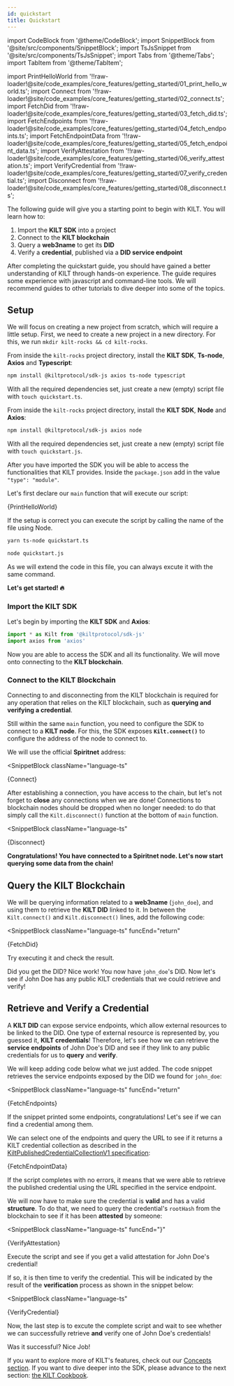 ```yaml
---
id: quickstart
title: Quickstart
---
```

import CodeBlock from '@theme/CodeBlock';
import SnippetBlock from '@site/src/components/SnippetBlock';
import TsJsSnippet from '@site/src/components/TsJsSnippet';
import Tabs from '@theme/Tabs';
import TabItem from '@theme/TabItem';

import PrintHelloWorld from '!!raw-loader!@site/code_examples/core_features/getting_started/01_print_hello_world.ts';
import Connect from '!!raw-loader!@site/code_examples/core_features/getting_started/02_connect.ts';
import FetchDid from '!!raw-loader!@site/code_examples/core_features/getting_started/03_fetch_did.ts';
import FetchEndpoints from '!!raw-loader!@site/code_examples/core_features/getting_started/04_fetch_endpoints.ts';
import FetchEndpointData from '!!raw-loader!@site/code_examples/core_features/getting_started/05_fetch_endpoint_data.ts';
import VerifyAttestation from '!!raw-loader!@site/code_examples/core_features/getting_started/06_verify_attestation.ts';
import VerifyCredential from '!!raw-loader!@site/code_examples/core_features/getting_started/07_verify_credential.ts';
import Disconnect from '!!raw-loader!@site/code_examples/core_features/getting_started/08_disconnect.ts';

The following guide will give you a starting point to begin with KILT.
You will learn how to:

1. Import the **KILT SDK** into a project
2. Connect to the **KILT blockchain**
3. Query a **web3name** to get its **DID**
4. Verify a **credential**, published via a **DID service endpoint**

After completing the quickstart guide, you should have gained a better understanding of KILT through hands-on experience.
The guide requires some experience with javascript and command-line tools.
We will recommend guides to other tutorials to dive deeper into some of the topics.

## Setup

We will focus on creating a new project from scratch, which will require a little setup.
First, we need to create a new project in a new directory.
For this, we run `mkdir kilt-rocks && cd kilt-rocks`.


<Tabs groupId="ts-js-choice">
  <TabItem value='ts' label='Typescript' default>

  From inside the `kilt-rocks` project directory, install the **KILT SDK**, **Ts-node**, **Axios** and **Typescript**:

  ```bash npm2yarn
  npm install @kiltprotocol/sdk-js axios ts-node typescript
  ```

  With all the required dependencies set, just create a new (empty) script file with `touch quickstart.ts`.

  </TabItem>
  <TabItem value='js' label='Javascript'>

  From inside the `kilt-rocks` project directory, install the **KILT SDK**, **Node** and **Axios**:

  ```bash npm2yarn
  npm install @kiltprotocol/sdk-js axios node
  ```

  With all the required dependencies set, just create a new (empty) script file with `touch quickstart.js`.

  </TabItem>
</Tabs>

After you have imported the SDK you will be able to access the functionalities that KILT provides.
Inside the `package.json` add in the value `"type": "module"`.

Let's first declare our `main` function that will execute our script:

<CodeBlock className="language-ts">
  {PrintHelloWorld}
</CodeBlock>

If the setup is correct you can execute the script by calling the name of the file using Node.

<Tabs groupId="ts-js-choice">
  <TabItem value='ts' label='Typescript' default>

  ```bash
  yarn ts-node quickstart.ts
  ```

  </TabItem>
  <TabItem value='js' label='Javascript'>

  ```bash
  node quickstart.js
  ```

  </TabItem>
</Tabs>

As we will extend the code in this file, you can always excute it with the same command.

**Let's get started! 🔥**

### Import the KILT SDK

Let's begin by importing the **KILT SDK** and **Axios**:

```js
import * as Kilt from '@kiltprotocol/sdk-js'
import axios from 'axios'
```

Now you are able to access the SDK and all its functionality.
We will move onto connecting to the **KILT blockchain**.

### Connect to the KILT Blockchain

Connecting to and disconnecting from the KILT blockchain is required for any operation that relies on the KILT blockchain, such as **querying and verifying a credential**.

Still within the same `main` function, you need to configure the SDK to connect to a **KILT node**.
For this, the SDK exposes **`Kilt.connect()`** to configure the address of the node to connect to.

We will use the official **Spiritnet** address:

<SnippetBlock
  className="language-ts"
>
  {Connect}
</SnippetBlock>

After establishing a connection, you have access to the chain, but let's not forget to **close** any connections when we are done!
Connections to blockchain nodes should be dropped when no longer needed: to do that simply call the `Kilt.disconnect()` function at the bottom of `main` function.

<SnippetBlock
  className="language-ts"
>
  {Disconnect}
</SnippetBlock>

**Congratulations!
You have connected to a Spiritnet node.
Let's now start querying some data from the chain!**

## Query the KILT Blockchain

We will be querying information related to a **web3name** (`john_doe`), and using them to retrieve the **KILT DID** linked to it.
In between the `Kilt.connect()` and `Kilt.disconnect()` lines, add the following code:

<SnippetBlock
  className="language-ts"
  funcEnd="return"
>
  {FetchDid}
</SnippetBlock>

Try executing it and check the result.

Did you get the DID? Nice work! You now have `john_doe`'s DID.
Now let's see if John Doe has any public KILT credentials that we could retrieve and verify!

## Retrieve and Verify a Credential

A **KILT DID** can expose service endpoints, which allow external resources to be linked to the DID.
One type of external resource is represented by, you guessed it, **KILT credentials**!
Therefore, let's see how we can retrieve the **service endpoints** of John Doe's DID and see if they link to any public credentials for us to **query** and **verify**.

We will keep adding code below what we just added.
The code snippet retrieves the service endpoints exposed by the DID we found for `john_doe`:

<SnippetBlock
  className="language-ts"
  funcEnd="return"
>
  {FetchEndpoints}
</SnippetBlock>

If the snippet printed some endpoints, congratulations!
Let's see if we can find a credential among them.

We can select one of the endpoints and query the URL to see if it returns a KILT credential collection as described in the [KiltPublishedCredentialCollectionV1 specification](https://github.com/KILTprotocol/spec-KiltPublishedCredentialCollectionV1):

<TsJsSnippet funcEnd="return">
  {FetchEndpointData}
</TsJsSnippet>

If the script completes with no errors, it means that we were able to retrieve the published credential using the URL specified in the service endpoint.

We will now have to make sure the credential is **valid** and has a valid **structure**.
To do that, we need to query the credential's `rootHash` from the blockchain to see if it has been **attested** by someone:

<SnippetBlock
  className="language-ts"
  funcEnd="}"
>
  {VerifyAttestation}
</SnippetBlock>

Execute the script and see if you get a valid attestation for John Doe's credential!

If so, it is then time to verify the credential.
This will be indicated by the result of the **verification** process as shown in the snippet below:

<SnippetBlock
  className="language-ts"
>
  {VerifyCredential}
</SnippetBlock>

Now, the last step is to excute the complete script and wait to see whether we can successfully retrieve **and** verify one of John Doe's credentials!

Was it successful? Nice Job!

If you want to explore more of KILT's features, check out our [Concepts section](../../concepts/01_what_is_kilt.md).
If you want to dive deeper into the SDK, please advance to the next section: [the KILT Cookbook](./02_cookbook/01_dids/01_light_did_creation.md).
